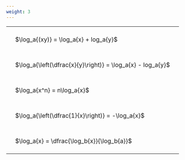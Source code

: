 ```yaml
---
weight: 3
---
```


<style type="text/css">
#T_8a27a th.col_heading {
  text-align: left;
  font-size: 1em;
}
#T_8a27a td {
  text-align: left;
  font-size: 1em;
  padding: 1.5em;
}
</style>
<table id="T_8a27a">
  <thead>
  </thead>
  <tbody>
    <tr>
      <td id="T_8a27a_row0_col0" class="data row0 col0" >$\log_a{(xy)} = \log_a{x} + log_a{y}$</td>
    </tr>
    <tr>
      <td id="T_8a27a_row1_col0" class="data row1 col0" >$\log_a{\left(\dfrac{x}{y}\right)} = \log_a{x} - log_a{y}$</td>
    </tr>
    <tr>
      <td id="T_8a27a_row2_col0" class="data row2 col0" >$\log_a{x^n} = n\log_a{x}$</td>
    </tr>
    <tr>
      <td id="T_8a27a_row3_col0" class="data row3 col0" >$\log_a{\left(\dfrac{1}{x}\right)} = -\log_a{x}$</td>
    </tr>
    <tr>
      <td id="T_8a27a_row4_col0" class="data row4 col0" >$\log_a{x} = \dfrac{\log_b{x}}{\log_b{a}}$</td>
    </tr>
  </tbody>
</table>
